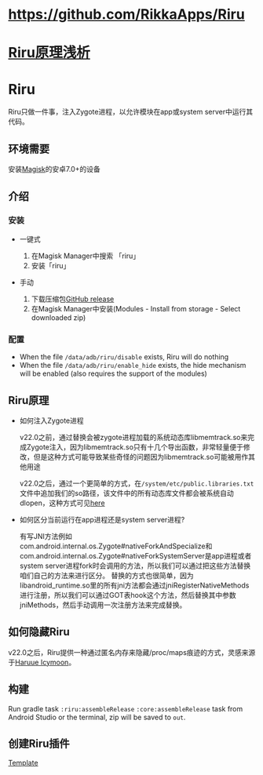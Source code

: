 # https://github.com/RikkaApps/Riru

# [Riru原理浅析](/riru模块解析.md)

# Riru
Riru只做一件事，注入Zygote进程，以允许模块在app或system server中运行其代码。

## 环境需要

安装[Magisk](https://github.com/topjohnwu/Magisk)的安卓7.0+的设备

## 介绍

### 安装

* 一键式

  1. 在Magisk Manager中搜索 「riru」
  2. 安装「riru」

* 手动

  1. 下载压缩包[GitHub release](https://github.com/RikkaApps/Riru/releases)
  2. 在Magisk Manager中安装(Modules - Install from storage - Select downloaded zip)

### 配置

* When the file `/data/adb/riru/disable` exists, Riru will do nothing
* When the file `/data/adb/riru/enable_hide` exists, the hide mechanism will be enabled (also requires the support of the modules)

## Riru原理

* 如何注入Zygote进程

  v22.0之前，通过替换会被zygote进程加载的系统动态库libmemtrack.so来完成Zygote注入，因为libmemtrack.so只有十几个导出函数，非常轻量便于修改，但是这种方式可能导致某些奇怪的问题因为libmemtrack.so可能被用作其他用途

  v22.0之后，通过一个更简单的方式，在`/system/etc/public.libraries.txt`文件中追加我们的so路径，该文件中的所有动态库文件都会被系统自动dlopen，这种方式可见[here](https://blog.canyie.top/2020/02/03/a-new-xposed-style-framework/)


* 如何区分当前运行在app进程还是system server进程?

  有写JNI方法例如com.android.internal.os.Zygote#nativeForkAndSpecialize和com.android.internal.os.Zygote#nativeForkSystemServer是app进程或者system server进程fork时会调用的方法，所以我们可以通过把这些方法替换咱们自己的方法来进行区分。
  替换的方式也很简单，因为libandroid_runtime.so里的所有jni方法都会通过jniRegisterNativeMethods进行注册，所以我们可以通过GOT表hook这个方法，然后替换其中参数jniMethods，然后手动调用一次注册方法来完成替换。

## 如何隐藏Riru

v22.0之后，Riru提供一种通过匿名内存来隐藏/proc/maps痕迹的方式，灵感来源于[Haruue Icymoon](https://github.com/haruue)。

## 构建

Run gradle task `:riru:assembleRelease` `:core:assembleRelease` task from Android Studio or the terminal, zip will be saved to `out`.

## 创建Riru插件

[Template](https://github.com/RikkaApps/Riru-ModuleTemplate)